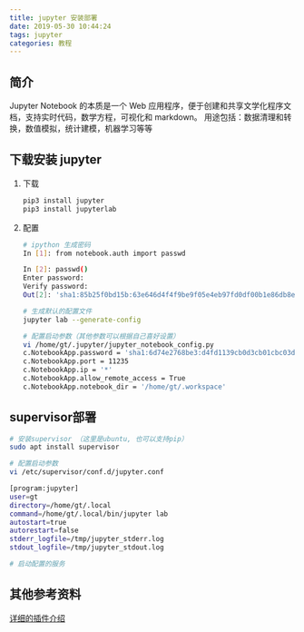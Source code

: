 ```yaml
---
title: jupyter 安装部署
date: 2019-05-30 10:44:24
tags: jupyter
categories: 教程
---
```


## 简介

Jupyter Notebook 的本质是一个 Web 应用程序，便于创建和共享文学化程序文档，支持实时代码，数学方程，可视化和 markdown。
用途包括：数据清理和转换，数值模拟，统计建模，机器学习等等

## 下载安装 jupyter

1. 下载

    ```bash
    pip3 install jupyter
    pip3 install jupyterlab

    ```

2. 配置

    ```bash
    # ipython 生成密码
    In [1]: from notebook.auth import passwd

    In [2]: passwd()
    Enter password:
    Verify password:
    Out[2]: 'sha1:85b25f0bd15b:63e646d4f4f9be9f05e4eb97fd0df00b1e86db8e'

    # 生成默认的配置文件
    jupyter lab --generate-config

    # 配置启动参数（其他参数可以根据自己喜好设置）
    vi /home/gt/.jupyter/jupyter_notebook_config.py
    c.NotebookApp.password = 'sha1:6d74e2768be3:d4fd1139cb0d3cb01cbc03d69031a93851c83497'
    c.NotebookApp.port = 11235
    c.NotebookApp.ip = '*'
    c.NotebookApp.allow_remote_access = True
    c.NotebookApp.notebook_dir = '/home/gt/.workspace'

    ```

## supervisor部署

```bash
# 安装supervisor （这里是ubuntu, 也可以支持pip）
sudo apt install supervisor

# 配置启动参数
vi /etc/supervisor/conf.d/jupyter.conf

[program:jupyter]
user=gt
directory=/home/gt/.local
command=/home/gt/.local/bin/jupyter lab
autostart=true
autorestart=false
stderr_logfile=/tmp/jupyter_stderr.log
stdout_logfile=/tmp/jupyter_stdout.log

# 启动配置的服务
```

## 其他参考资料

[详细的插件介绍](https://towardsdatascience.com/jupyter-lab-evolution-of-the-jupyter-notebook-5297cacde6b)
